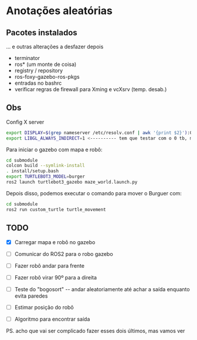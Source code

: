 # Anotações aleatórias

## Pacotes instalados

... e outras alterações a desfazer depois

- terminator
- ros* (um monte de coisa)
- registry / repository
- ros-foxy-gazebo-ros-pkgs
- entradas no bashrc
- verificar regras de firewall para Xming e vcXsrv (temp. desab.)

## Obs

Config X server

```bash
export DISPLAY=$(grep nameserver /etc/resolv.conf | awk '{print $2}'):0.0
export LIBGL_ALWAYS_INDIRECT=1 <---------- tem que testar com o 0 tb, mas o 1 deu certo
```

Para iniciar o gazebo com mapa e robô:

```bash
cd submodule
colcon build --symlink-install
. install/setup.bash
export TURTLEBOT3_MODEL=burger
ros2 launch turtlebot3_gazebo maze_world.launch.py
```

Depois disso, podemos executar o comando para mover o Burguer com:
```bash
cd submodule
ros2 run custom_turtle turtle_movement 
```


## TODO

- [x] Carregar mapa e robô no gazebo
- [ ] Comunicar do ROS2 para o robo gazebo
- [ ] Fazer robô andar para frente
- [ ] Fazer robô virar 90º para a direita
- [ ] Teste do "bogosort" -- andar aleatoriamente até achar a saída enquanto evita paredes

- [ ] Estimar posição do robô
- [ ] Algoritmo para encontrar saída

PS. acho que vai ser complicado fazer esses dois últimos, mas vamos ver
